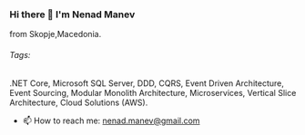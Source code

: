 ### Hi there 👋 I'm Nenad Manev
from Skopje,Macedonia. 

<h6>Tags:</h6>
.NET Core, Microsoft SQL Server, DDD, CQRS, Event Driven Architecture, Event Sourcing, Modular Monolith Architecture, Microservices, Vertical Slice Architecture, Cloud Solutions (AWS).

- 📫 How to reach me: nenad.manev@gmail.com


  
